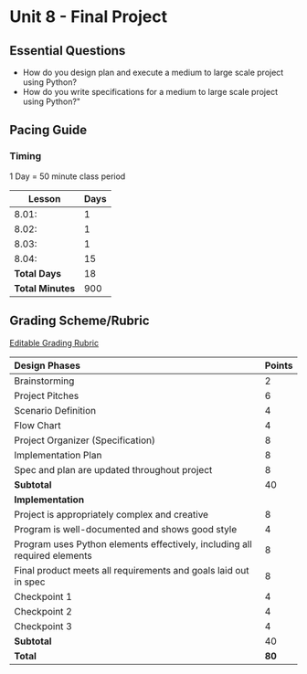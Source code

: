 # Unit 8 - Final Project

## Essential Questions

* How do you design plan and execute a medium to large scale project using Python?
* How do you write specifications for a medium to large scale project using Python?"

## Pacing Guide

### Timing

1 Day = 50 minute class period

| Lesson | Days |
| ------ | -------------- |
| 8.01: | 1 |
| 8.02: | 1 |
| 8.03: | 1 |
| 8.04: | 15 |
| **Total Days** | 18 | |
| **Total Minutes** | 900| |

## Grading Scheme/Rubric

[Editable Grading Rubric](https://github.com/Areson/2nd-semester-introduction-to-computer-science/raw/master/units/8_unit/rubric.docx)

| Design Phases | Points |
| :--- | :--- |
| Brainstorming | 2 |
| Project Pitches    | 6 |
| Scenario Definition   |4 |
| Flow Chart    | 4  |
| Project Organizer (Specification)  | 8  |
| Implementation Plan    | 8  |
| Spec and plan are updated throughout project   | 8 |
| **Subtotal**    | 40  |
| **Implementation** | |
| Project is appropriately complex and creative  | 8 |
| Program is well-documented and shows good style | 4 |
| Program uses Python elements effectively, including all required elements | 8  |
| Final product meets all requirements and goals laid out in spec    | 8 |
| Checkpoint 1 | 4  |
| Checkpoint 2 | 4  |
| Checkpoint 3 | 4  |
| **Subtotal**    | 40  |
| **Total** | **80** |
